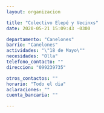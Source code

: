 ```yaml
---
layout: organizacion

title: "Colectivo Elepé y Vecinxs"
date: 2020-05-21 15:09:43 -0300

departamento: "Canelones"
barrio: "Canelones"
actividades: "\"18 de Mayo\""
necesidades: "Olla"
telefono_contacto: ""
direccion: "099239735"

otros_contactos: ""
horario: "Todo el dia"
aclaraciones: ""
cuenta_bancaria: ""

---
```

